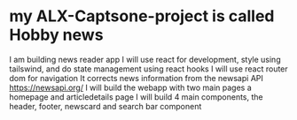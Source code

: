 # my ALX-Captsone-project is called Hobby news
I am building news reader app
I will use react for development, style using tailswind, and do state management using react hooks
I will use react router dom for navigation
It corrects news information from the newsapi API https://newsapi.org/
I will build the webapp with two main pages a homepage and articledetails page
I will build 4 main components, the header, footer, newscard and search bar component
